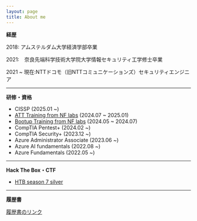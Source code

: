 ```yaml
---
layout: page
title: About me
---
```


**経歴**

2018: アムステルダム大学経済学部卒業

2021:　奈良先端科学技術大学院大学情報セキュリティ工学修士卒業

2021 ~ 現在:NTTドコモ（旧NTTコミュニケーションズ）セキュリティエンジニア

---

**研修・資格**
- CISSP (2025.01 ~)
- [ATT Training from NF labs](/FLT011K007063_ENG_11ATT.pdf) (2024.07 ~ 2025.01)
- [Bootup Training from NF labs](/FLT011K007063_ENG_11BUP.pdf) (2024.05 ~ 2024.07)
- CompTIA Pentest+ (2024.02 ~)
- CompTIA Security+ (2023.12 ~)
- Azure Administrator Associate (2023.06 ~)
- Azure AI fundamentals (2022.08 ~)
- Azure Fundamentals (2022.05 ~)

---

**Hack The Box・CTF**

- [HTB season 7 silver](https://labs.hackthebox.com/achievement/season/1746857/7)

---

**履歴書**

[履歴書のリンク](/cv.md)
